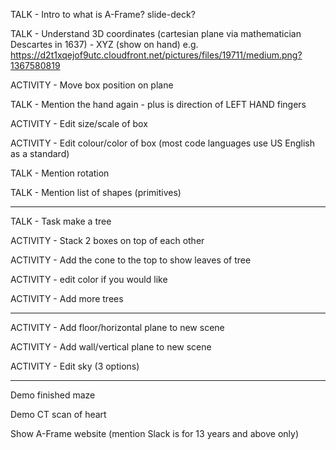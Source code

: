 TALK - Intro to what is A-Frame? slide-deck?

TALK - Understand 3D coordinates (cartesian plane via mathematician Descartes in 1637) - XYZ (show on hand)
e.g. https://d2t1xqejof9utc.cloudfront.net/pictures/files/19711/medium.png?1367580819

ACTIVITY - Move box position on plane

TALK - Mention the hand again - plus is direction of LEFT HAND fingers

ACTIVITY - Edit size/scale of box

ACTIVITY - Edit colour/color of box (most code languages use US English as a standard)

TALK - Mention rotation

TALK - Mention list of shapes (primitives)

---------------------

TALK - Task make a tree

ACTIVITY - Stack 2 boxes on top of each other

ACTIVITY - Add the cone to the top to show leaves of tree

ACTIVITY - edit color if you would like

ACTIVITY - Add more trees

----------------------

ACTIVITY - Add floor/horizontal plane to new scene

ACTIVITY - Add wall/vertical plane to new scene

ACTIVITY - Edit sky (3 options)

----------------------

Demo finished maze

Demo CT scan of heart

Show A-Frame website (mention Slack is for 13 years and above only)
